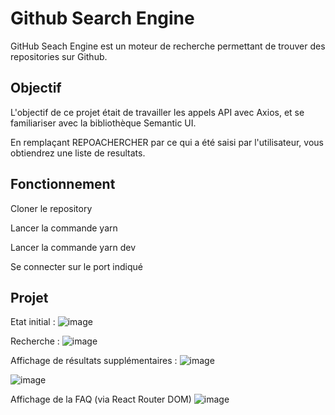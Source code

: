 # Github Search Engine

GitHub Seach Engine est un moteur de recherche permettant de trouver des repositories sur Github. 

## Objectif

L'objectif de ce projet était de travailler les appels API avec Axios, et se familiariser avec la bibliothèque Semantic UI.

En remplaçant REPOACHERCHER par ce qui a été saisi par l'utilisateur, vous obtiendrez une liste de resultats.

## Fonctionnement

Cloner le repository

Lancer la commande yarn

Lancer la commande yarn dev

Se connecter sur le port indiqué


## Projet 

Etat initial :
![image](https://github.com/ThomasIANNICCA/github-repo-search-engine/assets/152172214/e8bf778b-7d38-407f-ab50-8f384db90b67)


Recherche : 
![image](https://github.com/ThomasIANNICCA/github-repo-search-engine/assets/152172214/5be9d24e-52bc-474d-bf5e-0b3c3615152a)

Affichage de résultats supplémentaires : 
![image](https://github.com/ThomasIANNICCA/github-repo-search-engine/assets/152172214/4fd08823-9c73-4b00-a5e6-ec50ea0b4774)

![image](https://github.com/ThomasIANNICCA/github-repo-search-engine/assets/152172214/5d93c0b3-fbd5-4bde-acd6-a70ab16b066f)

Affichage de la FAQ (via React Router DOM)
![image](https://github.com/ThomasIANNICCA/github-repo-search-engine/assets/152172214/83af5aa2-2e90-45cc-965d-3d95ccc2112c)

